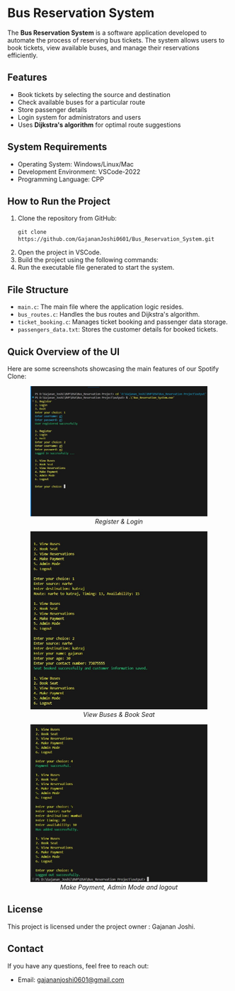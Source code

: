 <h1>Bus Reservation System</h1>
    <p>The <strong>Bus Reservation System</strong> is a software application developed to automate the process of reserving bus tickets. The system allows users to book tickets, view available buses, and manage their reservations efficiently.</p>

<h2>Features</h2>
    <ul>
        <li>Book tickets by selecting the source and destination</li>
        <li>Check available buses for a particular route</li>
        <li>Store passenger details</li>
        <li>Login system for administrators and users</li>
        <li>Uses <strong>Dijkstra's algorithm</strong> for optimal route suggestions</li>
    </ul>

  <h2>System Requirements</h2>
    <ul>
        <li>Operating System: Windows/Linux/Mac</li>
        <li>Development Environment: VSCode-2022</li>
        <li>Programming Language: CPP</li>
    </ul>

  <h2>How to Run the Project</h2>
    <ol>
        <li>Clone the repository from GitHub:
            <pre><code>git clone https://github.com/GajananJoshi0601/Bus_Reservation_System.git</code></pre>
        </li>
        <li>Open the project in VSCode.</li>
        <li>Build the project using the following commands:</li>
        </li>
        <li>Run the executable file generated to start the system.</li>
    </ol>

  <h2>File Structure</h2>
    <ul>
        <li><code>main.c</code>: The main file where the application logic resides.</li>
        <li><code>bus_routes.c</code>: Handles the bus routes and Dijkstra's algorithm.</li>
        <li><code>ticket_booking.c</code>: Manages ticket booking and passenger data storage.</li>
        <li><code>passengers_data.txt</code>: Stores the customer details for booked tickets.</li>
    </ul>
  <h2 id="overview">Quick Overview of the UI</h2>
<p>Here are some screenshots showcasing the main features of our Spotify Clone:</p>

<p align="center">
    <img src="/SS/ss-1.jpg" alt="Home Page" width="400">
    <br>
    <em>Register & Login</em>
</p>

<p align="center">
    <img src="/SS/ss-2.jpg" alt="Generated Name" width="400">
    <br>
    <em>View Buses & Book Seat</em>
</p>

<p align="center">
    <img src="/SS/ss-3.jpg" alt="Generated Name" width="400">
    <br>
    <em>Make Payment, Admin Mode and logout</em>
</p>
  <h2>License</h2>
<p>This project is licensed under the project owner : Gajanan Joshi.</p>

<h2>Contact</h2>
<p>If you have any questions, feel free to reach out:</p>
<ul>
    <li>Email: <a href="mailto:gajananjoshi0601@gmail.com">gajananjoshi0601@gmail.com</a></li>
</ul>
</body>
</html>
